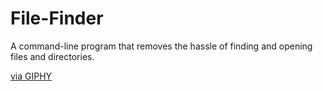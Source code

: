# File-Finder
A command-line program that removes the hassle of finding and opening files and directories.


<p><a href="https://giphy.com/gifs/xTkcEUrDNnfGtOt9u0">via GIPHY</a></p>
